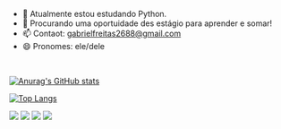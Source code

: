 
- 🌱 Atualmente estou estudando Python.
- 👯 Procurando uma oportuidade des estágio para aprender e somar!
- 📫 Contaot: gabrielfreitas2688@gmail.com
- 😄 Pronomes: ele/dele

<br>

[![Anurag's GitHub stats](https://github-readme-stats.vercel.app/api?username=gabrielfreitas2688&show_icons=true&theme=tokyonight)](https://github.com/gabrielfreitas2688/github-readme-stats) 

[![Top Langs](https://github-readme-stats.vercel.app/api/top-langs/?username=gabrielfreitas2688&layout=compactshow_icons=true&theme=tokyonight)](https://github.com/anuraghazra/github-readme-stats)

<div> 
 
  <a href = "mailto:gabrielfreitas2688@gmail.com"><img src="https://img.shields.io/badge/-Gmail-%23333?style=for-the-badge&logo=gmail&logoColor=white" target="_blank"></a>
   <a href="https://discord.gg/wagxzStdcR" target="_blank"><img src="https://img.shields.io/badge/Discord-7289DA?style=for-the-badge&logo=discord&logoColor=white" target="_blank"></a> 
  <a href="https://www.linkedin.com/in/gabriel-freitas-660004193/" target="_blank"><img src="https://img.shields.io/badge/-LinkedIn-%230077B5?style=for-the-badge&logo=linkedin&logoColor=white" target="_blank"></a> 
  <a href="https://www.instagram.com/crroww" target="_blank"><img src="https://img.shields.io/badge/-Instagram-%23E4405F?style=for-the-badge&logo=instagram&logoColor=white" target="_blank"></a>
  
</div>
